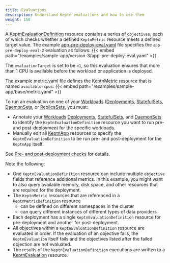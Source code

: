 ```yaml
---
title: Evaluations
description: Understand Keptn evaluations and how to use them
weight: 150
---
```


A
[KeptnEvaluationDefinition](../yaml-crd-ref/evaluationdefinition.md)
resource contains a series of `objectives`,
each of which checks whether a defined `KeptnMetric` resource
meets a defined target value.
The example
[app-pre-deploy-eval.yaml](https://github.com/keptn/lifecycle-toolkit/blob/main/examples/sample-app/version-3/app-pre-deploy-eval.yaml)
file specifies the `app-pre-deploy-eval-2` evaluation as follows:
{{< embed path="/examples/sample-app/version-3/app-pre-deploy-eval.yaml" >}}

The `evaluationTarget` is set to be `>1`,
so this evaluation ensures that more than 1 CPU is available
before the workload or application is deployed.

The example
[metric.yaml](https://github.com/keptn/lifecycle-toolkit/blob/main/examples/sample-app/base/metric.yaml)
file defines the
[KeptnMetric](../yaml-crd-ref/metric.md) resource
that is named  `available-cpus`:
{{< embed path="/examples/sample-app/base/metric.yaml" >}}

To run an evaluation on one of your
[Workloads](https://kubernetes.io/docs/concepts/workloads/)
([Deployments](https://kubernetes.io/docs/concepts/workloads/controllers/deployment/),
[StatefulSets](https://kubernetes.io/docs/concepts/workloads/controllers/statefulset/),
[DaemonSets](https://kubernetes.io/docs/concepts/workloads/controllers/daemonset/),
or
[ReplicaSets](https://kubernetes.io/docs/concepts/workloads/controllers/replicaset/),
you must:

* Annotate your [Workloads](https://kubernetes.io/docs/concepts/workloads/)
  [Deployments](https://kubernetes.io/docs/concepts/workloads/controllers/deployment/),
  [StatefulSets](https://kubernetes.io/docs/concepts/workloads/controllers/statefulset/),
  and
  [DaemonSets](https://kubernetes.io/docs/concepts/workloads/controllers/daemonset/)
  to identify the `KeptnEvaluationDefinition` resource you want to run
  pre- and post-deployment for the specific workloads.
* Manually edit all
  [KeptnApp](../yaml-crd-ref/app.md) resources
  to specify the `KeptnEvaluationDefinition` to be run
  pre- and post-deployment for the `KeptnApp` itself.

See
[Pre- and post-deployment checks](../implementing/integrate/#pre--and-post-deployment-checks)
for details.

Note the following:

* One `KeptnEvaluationDefinition` resource can include
  multiple `objective` fields that reference additional metrics.
  In this example, you might want to also query
  available memory, disk space, and other resources
  that are required for the deployment.
* The `KeptnMetric` resources that are referenced
  in a `KeptnMetricDefinition` resource
  * can be defined on different namespaces in the cluster
  * can query different instances of different types of data providers
* Each deployment has a single
  `KeptnEvaluationDefinition` resource for pre-deployment
  and another for post-deployment.
* All objectives within a `KeptnEvaluationDefinition` resource
  are evaluated in order.
  If the evaluation of an objective fails,
  the `KeptnEvaluation` itself fails
  and the objectives listed after the failed objection
  are not evaluated.
* The results of the `KeptnEvaluationDefinition` executions
  are written to a
  [KeptnEvaluation](../../crd-ref/lifecycle/v1alpha3/#keptnevaluation)
  resource.
